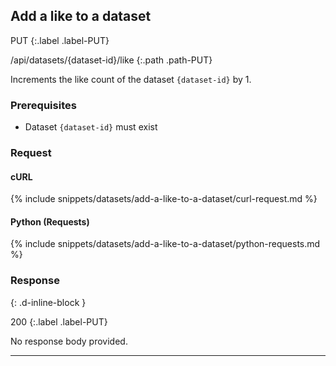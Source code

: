 ## Add a like to a dataset

PUT
{:.label .label-PUT}

/api/datasets/{dataset-id}/like
{:.path .path-PUT}

Increments the like count of the dataset `{dataset-id}` by 1.

### Prerequisites

- Dataset `{dataset-id}` must exist

### Request

#### cURL

{% include snippets/datasets/add-a-like-to-a-dataset/curl-request.md %}

#### Python (Requests)

{% include snippets/datasets/add-a-like-to-a-dataset/python-requests.md %}

### Response
{: .d-inline-block }

200
{:.label .label-PUT}

No response body provided.

---
